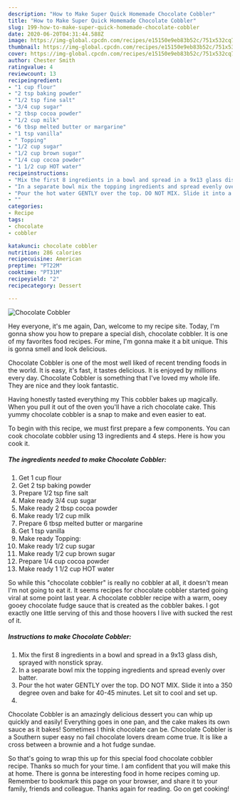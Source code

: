 ```yaml
---
description: "How to Make Super Quick Homemade Chocolate Cobbler"
title: "How to Make Super Quick Homemade Chocolate Cobbler"
slug: 199-how-to-make-super-quick-homemade-chocolate-cobbler
date: 2020-06-20T04:31:44.588Z
image: https://img-global.cpcdn.com/recipes/e15150e9eb83b52c/751x532cq70/chocolate-cobbler-recipe-main-photo.jpg
thumbnail: https://img-global.cpcdn.com/recipes/e15150e9eb83b52c/751x532cq70/chocolate-cobbler-recipe-main-photo.jpg
cover: https://img-global.cpcdn.com/recipes/e15150e9eb83b52c/751x532cq70/chocolate-cobbler-recipe-main-photo.jpg
author: Chester Smith
ratingvalue: 4
reviewcount: 13
recipeingredient:
- "1 cup flour"
- "2 tsp baking powder"
- "1/2 tsp fine salt"
- "3/4 cup sugar"
- "2 tbsp cocoa powder"
- "1/2 cup milk"
- "6 tbsp melted butter or margarine"
- "1 tsp vanilla"
- " Topping"
- "1/2 cup sugar"
- "1/2 cup brown sugar"
- "1/4 cup cocoa powder"
- "1 1/2 cup HOT water"
recipeinstructions:
- "Mix the first 8 ingredients in a bowl and spread in a 9x13 glass dish, sprayed with nonstick spray."
- "In a separate bowl mix the topping ingredients and spread evenly over batter."
- "Pour the hot water GENTLY over the top. DO NOT MIX. Slide it into a 350 degree oven and bake for 40-45 minutes. Let sit to cool and set up."
- ""
categories:
- Recipe
tags:
- chocolate
- cobbler

katakunci: chocolate cobbler 
nutrition: 286 calories
recipecuisine: American
preptime: "PT22M"
cooktime: "PT31M"
recipeyield: "2"
recipecategory: Dessert

---
```



![Chocolate Cobbler](https://img-global.cpcdn.com/recipes/e15150e9eb83b52c/751x532cq70/chocolate-cobbler-recipe-main-photo.jpg)

Hey everyone, it's me again, Dan, welcome to my recipe site. Today, I'm gonna show you how to prepare a special dish, chocolate cobbler. It is one of my favorites food recipes. For mine, I'm gonna make it a bit unique. This is gonna smell and look delicious.

Chocolate Cobbler is one of the most well liked of recent trending foods in the world. It is easy, it's fast, it tastes delicious. It is enjoyed by millions every day. Chocolate Cobbler is something that I've loved my whole life. They are nice and they look fantastic.

Having honestly tasted everything my This cobbler bakes up magically. When you pull it out of the oven you&#39;ll have a rich chocolate cake. This yummy chocolate cobbler is a snap to make and even easier to eat.


To begin with this recipe, we must first prepare a few components. You can cook chocolate cobbler using 13 ingredients and 4 steps. Here is how you cook it.

<!--inarticleads1-->

##### The ingredients needed to make Chocolate Cobbler:

1. Get 1 cup flour
1. Get 2 tsp baking powder
1. Prepare 1/2 tsp fine salt
1. Make ready 3/4 cup sugar
1. Make ready 2 tbsp cocoa powder
1. Make ready 1/2 cup milk
1. Prepare 6 tbsp melted butter or margarine
1. Get 1 tsp vanilla
1. Make ready  Topping:
1. Make ready 1/2 cup sugar
1. Make ready 1/2 cup brown sugar
1. Prepare 1/4 cup cocoa powder
1. Make ready 1 1/2 cup HOT water


So while this &#34;chocolate cobbler&#34; is really no cobbler at all, it doesn&#39;t mean I&#39;m not going to eat it. It seems recipes for chocolate cobbler started going viral at some point last year. A chocolate cobbler recipe with a warm, ooey gooey chocolate fudge sauce that is created as the cobbler bakes. I got exactly one little serving of this and those hoovers I live with sucked the rest of it. 

<!--inarticleads2-->

##### Instructions to make Chocolate Cobbler:

1. Mix the first 8 ingredients in a bowl and spread in a 9x13 glass dish, sprayed with nonstick spray.
1. In a separate bowl mix the topping ingredients and spread evenly over batter.
1. Pour the hot water GENTLY over the top. DO NOT MIX. Slide it into a 350 degree oven and bake for 40-45 minutes. Let sit to cool and set up.
1. 


Chocolate Cobbler is an amazingly delicious dessert you can whip up quickly and easily! Everything goes in one pan, and the cake makes its own sauce as it bakes! Sometimes I think chocolate can be. Chocolate Cobbler is a Southern super easy no fail chocolate lovers dream come true. It is like a cross between a brownie and a hot fudge sundae. 

So that's going to wrap this up for this special food chocolate cobbler recipe. Thanks so much for your time. I am confident that you will make this at home. There is gonna be interesting food in home recipes coming up. Remember to bookmark this page on your browser, and share it to your family, friends and colleague. Thanks again for reading. Go on get cooking!
